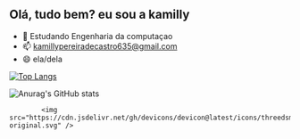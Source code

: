 ## Olá, tudo bem? eu sou a kamilly

- 🌱 Estudando Engenharia da computaçao
- 📫 kamillypereiradecastro635@gmail.com
- 😄 ela/dela

[![Top Langs](https://github-readme-stats.vercel.app/api/top-langs/?username=anuraghazra&layout=donut)](https://github.com/anuraghazra/github-readme-stats)

![Anurag's GitHub stats](https://github-readme-stats.vercel.app/api?username=anuraghazra&show=reviews,discussions_started,discussions_answered,prs_merged,prs_merged_percentage)

            <img src="https://cdn.jsdelivr.net/gh/devicons/devicon@latest/icons/threedsmax/threedsmax-original.svg" />
          
